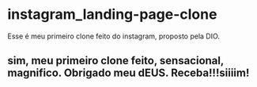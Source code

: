 # instagram_landing-page-clone
Esse é meu primeiro clone feito do instagram, proposto pela DIO. 
## sim, meu primeiro clone feito, sensacional, magnifico. Obrigado meu dEUS. Receba!!!siiiim!
